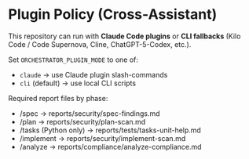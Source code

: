 # Plugin Policy (Cross-Assistant)

This repository can run with **Claude Code plugins** or **CLI fallbacks** (Kilo Code / Code Supernova, Cline, ChatGPT-5-Codex, etc.).

Set `ORCHESTRATOR_PLUGIN_MODE` to one of:
- `claude` → use Claude plugin slash-commands
- `cli` (default) → use local CLI scripts

Required report files by phase:
- /spec → reports/security/spec-findings.md
- /plan → reports/security/plan-scan.md
- /tasks (Python only) → reports/tests/tasks-unit-help.md
- /implement → reports/security/implement-scan.md
- /analyze → reports/compliance/analyze-compliance.md

